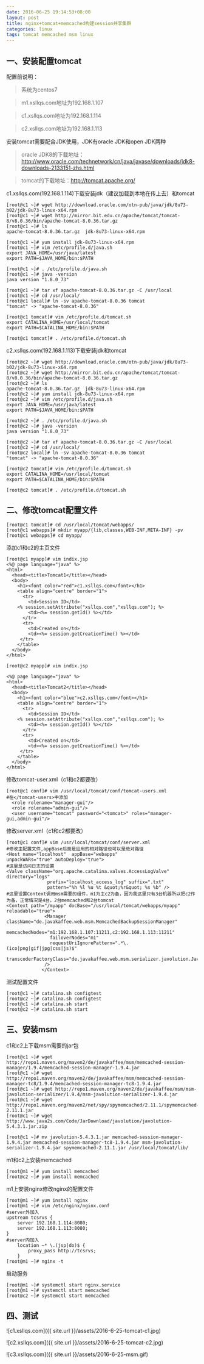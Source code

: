 ```yaml
---
date: 2016-06-25 19:14:53+08:00
layout: post
title: nginx+tomcat+memcached构建session共享集群
categories: linux
tags: tomcat memcached msm linux
---
```

## 一、安装配置tomcat ##

配置前说明：

>系统为centos7

>m1.xsllqs.com地址为192.168.1.107

>c1.xsllqs.com地址为192.168.1.114

>c2.xsllqs.com地址为192.168.1.113


安装tomcat需要配合JDK使用，JDK有oracle JDK和open JDK两种

>oracle JDK8的下载地址：http://www.oracle.com/technetwork/cn/java/javase/downloads/jdk8-downloads-2133151-zhs.html

>tomcat的下载地址：http://tomcat.apache.org/

c1.xsllqs.com(192.168.1.114)下载安装jdk（建议加载到本地在传上去）和tomcat

    [root@c1 ~]# wget http://download.oracle.com/otn-pub/java/jdk/8u73-b02/jdk-8u73-linux-x64.rpm
    [root@c1 ~]# wget http://mirror.bit.edu.cn/apache/tomcat/tomcat-8/v8.0.36/bin/apache-tomcat-8.0.36.tar.gz
    [root@c1 ~]# ls
    apache-tomcat-8.0.36.tar.gz  jdk-8u73-linux-x64.rpm

	[root@c1 ~]# yum install jdk-8u73-linux-x64.rpm
	[root@c1 ~]# vim /etc/profile.d/java.sh
	export JAVA_HOME=/usr/java/latest
	export PATH=$JAVA_HOME/bin:$PATH

	[root@c1 ~]# . /etc/profile.d/java.sh
	[root@c1 ~]# java -version
	java version "1.8.0_73"

	[root@c1 ~]# tar xf apache-tomcat-8.0.36.tar.gz -C /usr/local
	[root@c1 ~]# cd /usr/local/
	[root@c1 local]# ln -sv apache-tomcat-8.0.36 tomcat
	"tomcat" -> "apache-tomcat-8.0.36"

	[root@c1 tomcat]# vim /etc/profile.d/tomcat.sh
	export CATALINA_HOME=/usr/local/tomcat
	export PATH=$CATALINA_HOME/bin:$PATH

	[root@c1 tomcat]# . /etc/profile.d/tomcat.sh


	

c2.xsllqs.com(192.168.1.113)下载安装jdk和tomcat

	[root@c2 ~]# wget http://download.oracle.com/otn-pub/java/jdk/8u73-b02/jdk-8u73-linux-x64.rpm
	[root@c2 ~]# wget http://mirror.bit.edu.cn/apache/tomcat/tomcat-8/v8.0.36/bin/apache-tomcat-8.0.36.tar.gz
	[root@c2 ~]# ls
	apache-tomcat-8.0.36.tar.gz  jdk-8u73-linux-x64.rpm
	[root@c2 ~]# yum install jdk-8u73-linux-x64.rpm 
	[root@c2 ~]# vim /etc/profile.d/java.sh
	export JAVA_HOME=/usr/java/latest
	export PATH=$JAVA_HOME/bin:$PATH

	[root@c2 ~]# . /etc/profile.d/java.sh
	[root@c2 ~]# java -version
	java version "1.8.0_73"

	[root@c2 ~]# tar xf apache-tomcat-8.0.36.tar.gz -C /usr/local
	[root@c2 ~]# cd /usr/local/
	[root@c2 local]# ln -sv apache-tomcat-8.0.36 tomcat
	"tomcat" -> "apache-tomcat-8.0.36"

	[root@c2 tomcat]# vim /etc/profile.d/tomcat.sh
	export CATALINA_HOME=/usr/local/tomcat
	export PATH=$CATALINA_HOME/bin:$PATH

	[root@c2 tomcat]# . /etc/profile.d/tomcat.sh

## 二、修改tomcat配置文件 ##

	[root@c1 tomcat]# cd /usr/local/tomcat/webapps/
	[root@c1 webapps]# mkdir myapp/{lib,classes,WEB-INF,META-INF} -pv
	[root@c1 webapps]# cd myapp/

添加c1和c2的主页文件

	[root@c1 myapp]# vim indix.jsp
	<%@ page language="java" %>
	<html>
	  <head><title>Tomcat1</title></head>
	  <body>
	    <h1><font color="red">c1.xsllqs.com</font></h1>
	    <table align="centre" border="1">
	      <tr>
	        <td>Session ID</td>
	    <% session.setAttribute("xsllqs.com","xsllqs.com"); %>
	        <td><%= session.getId() %></td>
	      </tr>
	      <tr>
	        <td>Created on</td>
	        <td><%= session.getCreationTime() %></td>
	     </tr>
	    </table>
	  </body>
	</html>

	[root@c2 myapp]# vim indix.jsp
	
	<%@ page language="java" %>
	<html>
	  <head><title>Tomcat2</title></head>
	  <body>  
	    <h1><font color="blue">c2.xsllqs.com</font></h1>
	    <table align="centre" border="1">
	      <tr>    
	        <td>Session ID</td> 
	    <% session.setAttribute("xsllqs.com","xsllqs.com"); %>
	        <td><%= session.getId() %></td> 
	      </tr>   
	      <tr>    
	        <td>Created on</td> 
	        <td><%= session.getCreationTime() %></td> 
	     </tr>   
	    </table>
	  </body> 
	</html>

修改tomcat-user.xml（c1和c2都要改）

	[root@c1 conf]# vim /usr/local/tomcat/conf/tomcat-users.xml
	#在</tomcat-users>中添加
	  <role rolename="manager-gui"/>
	  <role rolename="admin-gui"/>
	  <user username="tomcat" password="<tomcat>" roles="manager-gui,admin-gui"/>

修改server.xml（c1和c2都要改）

	[root@c1 conf]# vim /usr/local/tomcat/conf/server.xml
	#修改主配置文件,appBase后面是应用的相对路径也可以是绝对路径
	<Host name="localhost"  appBase="webapps"
	unpackWARs="true" autoDeploy="true">
	#这里是访问日志的设置
	<Valve className="org.apache.catalina.valves.AccessLogValve" directory="logs"
	               prefix="localhost_access_log" suffix=".txt"
	               pattern="%h %l %u %t &quot;%r&quot; %s %b" />
	#这里设置Context调用msm需要的组件，m1为主c2为备，因为我这里只有3台机器所以把c2作为备，正常情况是4台，2台memcached和2台tomcat
	<Context path="/myapp" docBase="/usr/local/tomcat/webapps/myapp" reloadable="true">
	              <Manager className="de.javakaffee.web.msm.MemcachedBackupSessionManager"
	               memcachedNodes="m1:192.168.1.107:11211,c2:192.168.1.113:11211"
	                failoverNodes="m1"
	                requestUriIgnorePattern=".*\.(ico|png|gif|jpg|css|js)$"
					transcoderFactoryClass="de.javakaffee.web.msm.serializer.javolution.JavolutionTranscoderFactory"
	              />
	             </Context>

测试配置文件

	[root@c1 ~]# catalina.sh configtest
	[root@c2 ~]# catalina.sh configtest
	[root@c1 ~]# catalina.sh start
	[root@c2 ~]# catalina.sh start
	

## 三、安装msm ##

c1和c2上下载msm需要的jar包

	[root@c1 ~]# wget http://repo1.maven.org/maven2/de/javakaffee/msm/memcached-session-manager/1.9.4/memcached-session-manager-1.9.4.jar
	[root@c1 ~]# wget http://repo1.maven.org/maven2/de/javakaffee/msm/memcached-session-manager-tc8/1.9.4/memcached-session-manager-tc8-1.9.4.jar
	[root@c1 ~]# wget http://repo1.maven.org/maven2/de/javakaffee/msm/msm-javolution-serializer/1.9.4/msm-javolution-serializer-1.9.4.jar
	[root@c1 ~]# wget http://repo1.maven.org/maven2/net/spy/spymemcached/2.11.1/spymemcached-2.11.1.jar
	[root@c1 ~]# wget http://www.java2s.com/Code/JarDownload/javolution/javolution-5.4.3.1.jar.zip
	
	[root@c1 ~]# mv javolution-5.4.3.1.jar memcached-session-manager-1.9.4.jar memcached-session-manager-tc8-1.9.4.jar msm-javolution-serializer-1.9.4.jar spymemcached-2.11.1.jar /usr/local/tomcat/lib/

m1和c2上安装memcached

	[root@m1 ~]# yum install memcached
	[root@c2 ~]# yum install memcached

m1上安装nginx修改nginx的配置文件

	[root@m1 ~]# yum install nginx
	[root@m1 ~]# vim /etc/nginx/nginx.conf
	#server外加入
    upstream tcsrvs {
        server 192.168.1.114:8080;
        server 192.168.1.113:8080;
    }
	#server内加入
        location ~* \.(jsp|do)$ {
            proxy_pass http://tcsrvs;
        }
	[root@m1 ~]# nginx -t

启动服务

	[root@m1 ~]# systemctl start nginx.service
	[root@m1 ~]# systemctl start memcached
	[root@c2 ~]# systemctl start memcached

## 四、测试 ##

![c1.xsllqs.com]({{ site.url }}/assets/2016-6-25-tomcat-c1.jpg)

![c2.xsllqs.com]({{ site.url }}/assets/2016-6-25-tomcat-c2.jpg)

![c3.xsllqs.com]({{ site.url }}/assets/2016-6-25-msm.gif)
